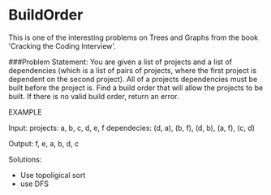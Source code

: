 # BuildOrder

This is one of the interesting problems on Trees and Graphs from the book 'Cracking the Coding Interview'.

###Problem Statement:
You are given a list of projects and a list of dependencies (which is a list of pairs of projects, where the first project is dependent on the second project). All of a projects dependencies must be built before the project is. Find a build order that will allow the projects to be built. If there is no valid build order, return an error. 

EXAMPLE

Input:
projects: a, b, c, d, e, f
dependecies: (d, a), (b, f), (d, b), (a, f), (c, d)

Output: f, e, a, b, d, c

Solutions:
- Use topoligical sort
- use DFS

